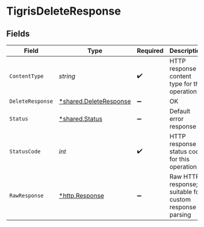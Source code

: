 # TigrisDeleteResponse


## Fields

| Field                                                                  | Type                                                                   | Required                                                               | Description                                                            |
| ---------------------------------------------------------------------- | ---------------------------------------------------------------------- | ---------------------------------------------------------------------- | ---------------------------------------------------------------------- |
| `ContentType`                                                          | *string*                                                               | :heavy_check_mark:                                                     | HTTP response content type for this operation                          |
| `DeleteResponse`                                                       | [*shared.DeleteResponse](../../../pkg/models/shared/deleteresponse.md) | :heavy_minus_sign:                                                     | OK                                                                     |
| `Status`                                                               | [*shared.Status](../../../pkg/models/shared/status.md)                 | :heavy_minus_sign:                                                     | Default error response                                                 |
| `StatusCode`                                                           | *int*                                                                  | :heavy_check_mark:                                                     | HTTP response status code for this operation                           |
| `RawResponse`                                                          | [*http.Response](https://pkg.go.dev/net/http#Response)                 | :heavy_minus_sign:                                                     | Raw HTTP response; suitable for custom response parsing                |